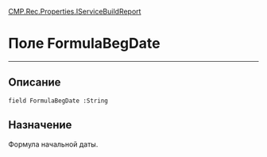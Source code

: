 ﻿---
Link: CMP.Rec.Properties.IServiceBuildReport.@FormulaBegDate
---

<!---  Навигация
[Имя проекта](#) :
-->
[CMP.Rec.Properties.IServiceBuildReport](Default)

# Поле FormulaBegDate
---

## Описание

    field FormulaBegDate :String

<!--
## Аргументы{#Args}

### Аргумент1

Описание аргумента 1
-->

## Назначение

Формула начальной даты.

<!--
## Пример

    FormulaBegDate...
-->

